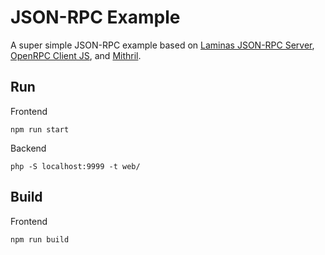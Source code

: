 # JSON-RPC Example 

A super simple JSON-RPC example based on [Laminas JSON-RPC Server](https://docs.laminas.dev/laminas-json-server/),
[OpenRPC Client JS](https://github.com/open-rpc/client-js), and [Mithril](https://mithril.js.org/).  


## Run

Frontend

    npm run start

Backend

    php -S localhost:9999 -t web/


## Build

Frontend

    npm run build
